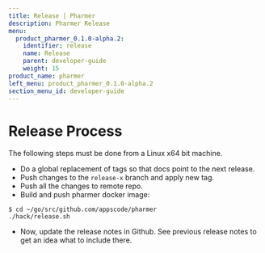 ```yaml
---
title: Release | Pharmer
description: Pharmer Release
menu:
  product_pharmer_0.1.0-alpha.2:
    identifier: release    
    name: Release
    parent: developer-guide
    weight: 15
product_name: pharmer
left_menu: product_pharmer_0.1.0-alpha.2
section_menu_id: developer-guide
---
```


# Release Process

The following steps must be done from a Linux x64 bit machine.

- Do a global replacement of tags so that docs point to the next release.
- Push changes to the `release-x` branch and apply new tag.
- Push all the changes to remote repo.
- Build and push pharmer docker image:
```console
$ cd ~/go/src/github.com/appscode/pharmer
./hack/release.sh
```

- Now, update the release notes in Github. See previous release notes to get an idea what to include there.
